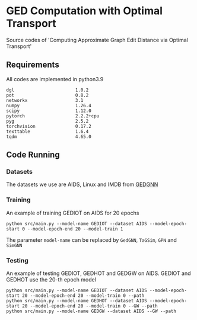 # GED Computation with Optimal Transport
Source codes of 'Computing Approximate Graph Edit Distance via Optimal Transport'

## Requirements
All codes are implemented in python3.9

```
dgl                       1.0.2
pot                       0.8.2
networkx                  3.1
numpy                     1.26.4
scipy                     1.12.0
pytorch                   2.2.2+cpu
pyg                       2.5.2 
torchvision               0.17.2
texttable                 1.6.4
tqdm                      4.65.0
```
## Code Running
### Datasets
The datasets we use are AIDS, Linux and IMDB from [GEDGNN](https://github.com/ChengzhiPiao/GEDGNN/tree/master)

### Training
An example of training GEDIOT on AIDS for 20 epochs
```
python src/main.py --model-name GEDIOT --dataset AIDS --model-epoch-start 0 --model-epoch-end 20 --model-train 1
```
The parameter `model-name` can be replaced by `GedGNN`, `TaGSim`, `GPN` and `SimGNN`
### Testing
An example of testing GEDIOT, GEDHOT and GEDGW on AIDS. GEDIOT and GEDHOT use the 20-th epoch model
```
python src/main.py --model-name GEDIOT --dataset AIDS --model-epoch-start 20 --model-epoch-end 20 --model-train 0 --path
python src/main.py --model-name GEDHOT --dataset AIDS --model-epoch-start 20 --model-epoch-end 20 --model-train 0 --GW --path
python src/main.py --model-name GEDGW --dataset AIDS --GW --path
```

